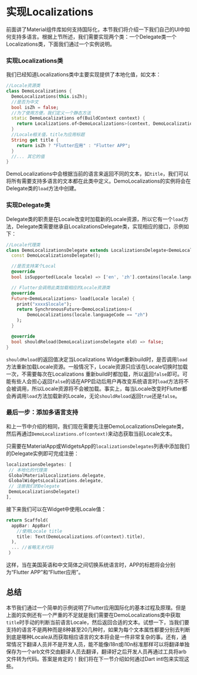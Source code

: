 # 实现Localizations

前面讲了Material组件库如何支持国际化，本节我们将介绍一下我们自己的UI中如何支持多语言。根据上节所述，我们需要实现两个类：一个Delegate类一个Localizations类，下面我们通过一个实例说明。

### 实现Localizations类

我们已经知道Localizations类中主要实现提供了本地化值，如文本：

```dart
//Locale资源类
class DemoLocalizations {
  DemoLocalizations(this.isZh);
  //是否为中文
  bool isZh = false;
  //为了使用方便，我们定义一个静态方法
  static DemoLocalizations of(BuildContext context) {
    return Localizations.of<DemoLocalizations>(context, DemoLocalizations);
  }
  //Locale相关值，title为应用标题
  String get title {
    return isZh ? "Flutter应用" : "Flutter APP";
  }
  //... 其它的值  
}
```

DemoLocalizations中会根据当前的语言来返回不同的文本，如`title`，我们可以将所有需要支持多语言的文本都在此类中定义。DemoLocalizations的实例将会在Delegate类的`load`方法中创建。

### 实现Delegate类

Delegate类的职责是在Locale改变时加载新的Locale资源，所以它有一个`load`方法，Delegate类需要继承自LocalizationsDelegate类，实现相应的接口，示例如下：

```dart
//Locale代理类
class DemoLocalizationsDelegate extends LocalizationsDelegate<DemoLocalizations> {
  const DemoLocalizationsDelegate();

  //是否支持某个Local
  @override
  bool isSupported(Locale locale) => ['en', 'zh'].contains(locale.languageCode);

  // Flutter会调用此类加载相应的Locale资源类
  @override
  Future<DemoLocalizations> load(Locale locale) {
    print("xxxx$locale");
    return SynchronousFuture<DemoLocalizations>(
        DemoLocalizations(locale.languageCode == "zh")
    );
  }

  @override
  bool shouldReload(DemoLocalizationsDelegate old) => false;
}
```

`shouldReload`的返回值决定当Localizations Widget重新build时，是否调用`load`方法重新加载Locale资源。一般情况下，Locale资源只应该在Locale切换时加载一次，不需要每次在Localizations 重新build时都加载，所以返回`false`即可。可能有些人会担心返回`false`的话在APP启动后用户再改变系统语言时`load`方法将不会被调用，所以Locale资源将不会被加载。事实上，每当Locale改变时Flutter都会再调用`load`方法加载新的Locale，无论`shouldReload`返回`true`还是`false`。

### 最后一步：添加多语言支持

和上一节中介绍的相同，我们现在需要先注册DemoLocalizationsDelegate类，然后再通过`DemoLocalizations.of(context)`来动态获取当前Locale文本。

只需要在MaterialApp或WidgetsApp的`localizationsDelegates`列表中添加我们的Delegate实例即可完成注册：

```dart
localizationsDelegates: [
 // 本地化的代理类
 GlobalMaterialLocalizations.delegate,
 GlobalWidgetsLocalizations.delegate,
 // 注册我们的Delegate
 DemoLocalizationsDelegate()
],
```

接下来我们可以在Widget中使用Locale值：

```dart
return Scaffold(
  appBar: AppBar(
    //使用Locale title  
    title: Text(DemoLocalizations.of(context).title),
  ),
  ... //省略无关代码
 ） 
```

这样，当在美国英语和中文简体之间切换系统语言时，APP的标题将会分别为“Flutter APP”和“Flutter应用”。

## 总结

本节我们通过一个简单的示例说明了Flutter应用国际化的基本过程及原理。但是上面的实例还有一个严重的不足就是我们需要在DemoLocalizations类中获取`title`时手动的判断当前语言Locale，然后返回合适的文本。试想一下，当我们要支持的语言不是两种而是8种甚至20几种时，如果为每个文本属性都要分别去判断到底是哪种Locale从而获取相应语言的文本将会是一件非常复杂的事。还有，通常情况下翻译人员并不是开发人员，能不能像i18n或i10n标准那样可以将翻译单独保存为一个arb文件交由翻译人员去翻译，翻译好之后开发人员再通过工具将arb文件转为代码。答案是肯定的！我们将在下一节介绍如何通过Dart intl包来实现这些。